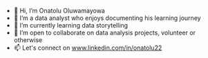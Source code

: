 - 👋 Hi, I’m Onatolu Oluwamayowa 
- 👀 I’m a data analyst who enjoys documenting his learning journey
- 🌱 I’m currently learning data storytelling
- 💞️ I’m open to collaborate on data analysis projects, volunteer or otherwise
- 📫 Let's connect on www.linkedin.com/in/onatolu22

<!---
onatolumayowa/onatolumayowa is a ✨ special ✨ repository because its `README.md` (this file) appears on your GitHub profile.
You can click the Preview link to take a look at your changes.
--->
